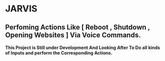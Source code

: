 # JARVIS

## Perfoming Actions Like [ Reboot , Shutdown , Opening Websites ] Via Voice Commands.
#### This Project is Still under Development And Looking After To Do all kinds of Inputs and perform the Corresponding Actions.
